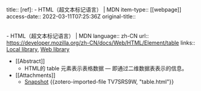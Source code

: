 title:: [ref]: <table> - HTML（超文本标记语言） | MDN
item-type:: [[webpage]]
access-date:: 2022-03-11T07:25:36Z
original-title:: <table> - HTML（超文本标记语言） | MDN
language:: zh-CN
url:: https://developer.mozilla.org/zh-CN/docs/Web/HTML/Element/table
links:: [Local library](zotero://select/library/items/NSD4P2PJ), [Web library](https://www.zotero.org/users/7570551/items/NSD4P2PJ)

- [[Abstract]]
	- HTML的 table 元素表示表格数据 — 即通过二维数据表表示的信息。
- [[Attachments]]
	- [Snapshot](https://developer.mozilla.org/zh-CN/docs/Web/HTML/Element/table#%E5%B1%9E%E6%80%A7) {{zotero-imported-file TV7SRS9W, "table.html"}}